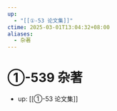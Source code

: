 ```yaml
---
up:
  - "[[①-53 论文集]]"
ctime: 2025-03-01T13:04:32+08:00
aliases:
  - 杂著
---
```


# ①-539 杂著

- up: [[①-53 论文集]]
